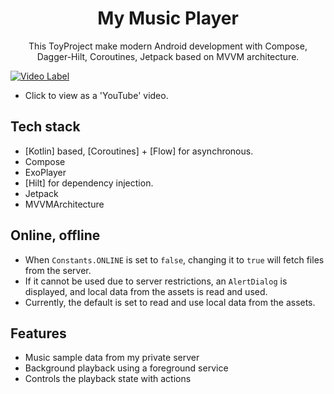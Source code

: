 <h1 align="center">My Music Player </h1>

<p align="center">  
 This ToyProject make modern Android development with Compose, Dagger-Hilt, Coroutines, Jetpack based on MVVM architecture.
</br>

[![Video Label](http://img.youtube.com/vi/xrDFs1vxrzU/0.jpg)](https://youtu.be/xrDFs1vxrzU)
- Click to view as a 'YouTube' video.

## Tech stack
- [Kotlin] based, [Coroutines] + [Flow]  for asynchronous.
- Compose
- ExoPlayer
- [Hilt] for dependency injection.
- Jetpack
- MVVMArchitecture

## Online, offline
- When `Constants.ONLINE` is set to `false`, changing it to `true` will fetch files from the server.
- If it cannot be used due to server restrictions, an `AlertDialog` is displayed, and local data from the assets is read and used.
- Currently, the default is set to read and use local data from the assets.


## Features

<ul>
 <li> Music sample data from my private server
 <li> Background playback using a foreground service
 <li> Controls the playback state with actions
<ul>


